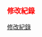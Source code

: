 <h3 id='api' style='color:red'>修改紀錄</h3>


<a target="_blank" href="https://github.com/ddad-daniel/CrystalExpressSDK-Doc/blob/master/docs/changelog.md">修改紀錄</a>

<br/>
<br/>
